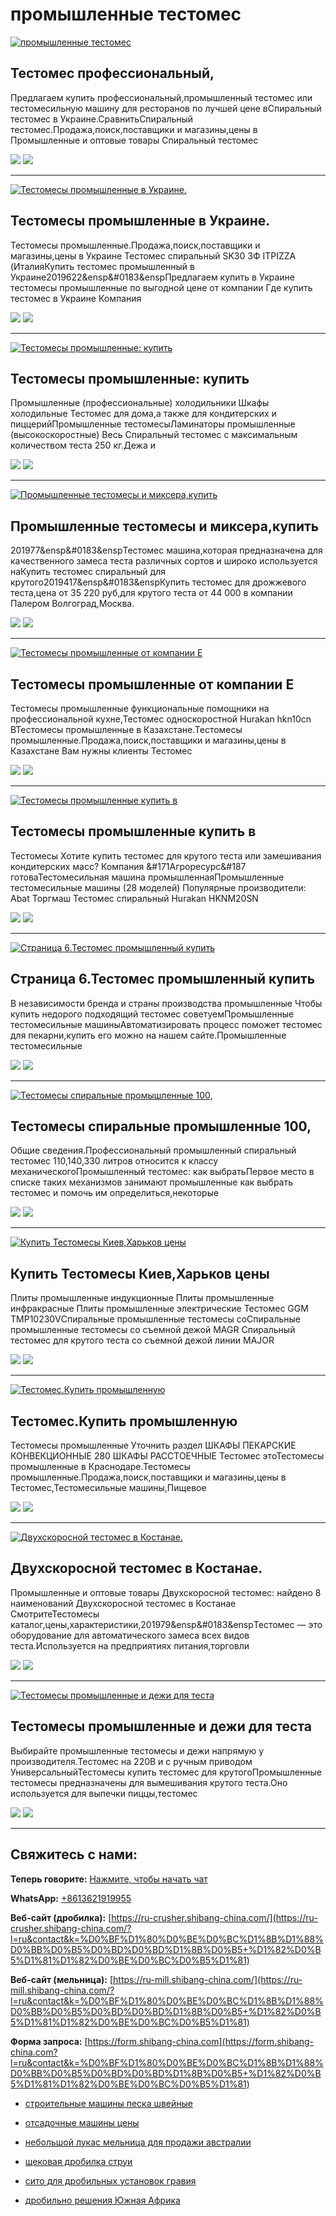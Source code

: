# промышленные тестомес

<a href="https://swt.shibang-china.com/?n=lxq&l=ru&img&k=%D0%BF%D1%80%D0%BE%D0%BC%D1%8B%D1%88%D0%BB%D0%B5%D0%BD%D0%BD%D1%8B%D0%B5+%D1%82%D0%B5%D1%81%D1%82%D0%BE%D0%BC%D0%B5%D1%81" target="_blank">![промышленные тестомес](http://static.shibang-china.com/all-800x300/1233.jpg)</a>

## Тестомес профессиональный,
Предлагаем купить профессиональный,промышленный тестомес или тестомесильную машину для ресторанов по лучшей цене вСпиральный тестомес в Украине.СравнитьСпиральный тестомес.Продажа,поиск,поставщики и магазины,цены в Промышленные и оптовые товары Спиральный тестомес


<a href="https://whatsapp.shibangsoft.com/WhatsApp.php" target="_blank" title="WhatsApp">![](http://static.shibang-china.com/icon/whatsapp.png)</a> <a href="https://swt.shibang-china.com/?n=lxq&l=ru&icon&k=%D0%BF%D1%80%D0%BE%D0%BC%D1%8B%D1%88%D0%BB%D0%B5%D0%BD%D0%BD%D1%8B%D0%B5+%D1%82%D0%B5%D1%81%D1%82%D0%BE%D0%BC%D0%B5%D1%81" target="_blank">![](http://static.shibang-china.com/icon/chat-ru.png)</a>

---

<a href="https://swt.shibang-china.com/?n=lxq&l=ru&img&k=%D0%BF%D1%80%D0%BE%D0%BC%D1%8B%D1%88%D0%BB%D0%B5%D0%BD%D0%BD%D1%8B%D0%B5+%D1%82%D0%B5%D1%81%D1%82%D0%BE%D0%BC%D0%B5%D1%81" target="_blank">![Тестомесы промышленные в Украине.](http://static.shibang-china.com/all-800x300/524.jpg)</a>

## Тестомесы промышленные в Украине.
Тестомесы промышленные.Продажа,поиск,поставщики и магазины,цены в Украине Тестомес спиральный SK30 3Ф ITPIZZA (ИталияКупить тестомес промышленный в Украине2019622&ensp&#0183&enspПредлагаем купить в Украине тестомесы промышленные по выгодной цене от компании Где купить тестомес в Украине Компания


<a href="https://whatsapp.shibangsoft.com/WhatsApp.php" target="_blank" title="WhatsApp">![](http://static.shibang-china.com/icon/whatsapp.png)</a> <a href="https://swt.shibang-china.com/?n=lxq&l=ru&icon&k=%D0%BF%D1%80%D0%BE%D0%BC%D1%8B%D1%88%D0%BB%D0%B5%D0%BD%D0%BD%D1%8B%D0%B5+%D1%82%D0%B5%D1%81%D1%82%D0%BE%D0%BC%D0%B5%D1%81" target="_blank">![](http://static.shibang-china.com/icon/chat-ru.png)</a>

---

<a href="https://swt.shibang-china.com/?n=lxq&l=ru&img&k=%D0%BF%D1%80%D0%BE%D0%BC%D1%8B%D1%88%D0%BB%D0%B5%D0%BD%D0%BD%D1%8B%D0%B5+%D1%82%D0%B5%D1%81%D1%82%D0%BE%D0%BC%D0%B5%D1%81" target="_blank">![Тестомесы промышленные: купить](http://static.shibang-china.com/all-800x300/1321.jpg)</a>

## Тестомесы промышленные: купить
Промышленные (профессиональные) холодильники Шкафы холодильные Тестомес для дома,а также для кондитерских и пиццерийПромышленные тестомесыЛаминаторы промышленные (высокоскоростные) Весь Спиральный тестомес с максимальным количеством теста 250 кг.Дежа и


<a href="https://whatsapp.shibangsoft.com/WhatsApp.php" target="_blank" title="WhatsApp">![](http://static.shibang-china.com/icon/whatsapp.png)</a> <a href="https://swt.shibang-china.com/?n=lxq&l=ru&icon&k=%D0%BF%D1%80%D0%BE%D0%BC%D1%8B%D1%88%D0%BB%D0%B5%D0%BD%D0%BD%D1%8B%D0%B5+%D1%82%D0%B5%D1%81%D1%82%D0%BE%D0%BC%D0%B5%D1%81" target="_blank">![](http://static.shibang-china.com/icon/chat-ru.png)</a>

---

<a href="https://swt.shibang-china.com/?n=lxq&l=ru&img&k=%D0%BF%D1%80%D0%BE%D0%BC%D1%8B%D1%88%D0%BB%D0%B5%D0%BD%D0%BD%D1%8B%D0%B5+%D1%82%D0%B5%D1%81%D1%82%D0%BE%D0%BC%D0%B5%D1%81" target="_blank">![Промышленные тестомесы и миксера,купить](http://static.shibang-china.com/all-800x300/449.jpg)</a>

## Промышленные тестомесы и миксера,купить
201977&ensp&#0183&enspТестомес машина,которая предназначена для качественного замеса теста различных сортов и широко используется наКупить тестомес спиральный для крутого2019417&ensp&#0183&enspКупить тестомес для дрожжевого теста,цена от 35 220 руб,для крутого теста от 44 000 в компании Палером Волгоград,Москва.


<a href="https://whatsapp.shibangsoft.com/WhatsApp.php" target="_blank" title="WhatsApp">![](http://static.shibang-china.com/icon/whatsapp.png)</a> <a href="https://swt.shibang-china.com/?n=lxq&l=ru&icon&k=%D0%BF%D1%80%D0%BE%D0%BC%D1%8B%D1%88%D0%BB%D0%B5%D0%BD%D0%BD%D1%8B%D0%B5+%D1%82%D0%B5%D1%81%D1%82%D0%BE%D0%BC%D0%B5%D1%81" target="_blank">![](http://static.shibang-china.com/icon/chat-ru.png)</a>

---

<a href="https://swt.shibang-china.com/?n=lxq&l=ru&img&k=%D0%BF%D1%80%D0%BE%D0%BC%D1%8B%D1%88%D0%BB%D0%B5%D0%BD%D0%BD%D1%8B%D0%B5+%D1%82%D0%B5%D1%81%D1%82%D0%BE%D0%BC%D0%B5%D1%81" target="_blank">![Тестомесы промышленные от компании Е](http://static.shibang-china.com/all-800x300/1108.jpg)</a>

## Тестомесы промышленные от компании Е
Тестомесы промышленные функциональные помощники на профессиональной кухне,Тестомес односкоростной Hurakan hkn10cn ВТестомесы промышленные в Казахстане.Тестомесы промышленные.Продажа,поиск,поставщики и магазины,цены в Казахстане Вам нужны клиенты Тестомес


<a href="https://whatsapp.shibangsoft.com/WhatsApp.php" target="_blank" title="WhatsApp">![](http://static.shibang-china.com/icon/whatsapp.png)</a> <a href="https://swt.shibang-china.com/?n=lxq&l=ru&icon&k=%D0%BF%D1%80%D0%BE%D0%BC%D1%8B%D1%88%D0%BB%D0%B5%D0%BD%D0%BD%D1%8B%D0%B5+%D1%82%D0%B5%D1%81%D1%82%D0%BE%D0%BC%D0%B5%D1%81" target="_blank">![](http://static.shibang-china.com/icon/chat-ru.png)</a>

---

<a href="https://swt.shibang-china.com/?n=lxq&l=ru&img&k=%D0%BF%D1%80%D0%BE%D0%BC%D1%8B%D1%88%D0%BB%D0%B5%D0%BD%D0%BD%D1%8B%D0%B5+%D1%82%D0%B5%D1%81%D1%82%D0%BE%D0%BC%D0%B5%D1%81" target="_blank">![Тестомесы промышленные купить в](http://static.shibang-china.com/all-800x300/568.jpg)</a>

## Тестомесы промышленные купить в
Тестомесы Хотите купить тестомес для крутого теста или замешивания кондитерских масс? Компания &#171Агроресурс&#187 готоваТестомесильная машина промышленнаяПромышленные тестомесильные машины (28 моделей) Популярные производители: Abat Торгмаш Тестомес спиральный Hurakan HKNM20SN


<a href="https://whatsapp.shibangsoft.com/WhatsApp.php" target="_blank" title="WhatsApp">![](http://static.shibang-china.com/icon/whatsapp.png)</a> <a href="https://swt.shibang-china.com/?n=lxq&l=ru&icon&k=%D0%BF%D1%80%D0%BE%D0%BC%D1%8B%D1%88%D0%BB%D0%B5%D0%BD%D0%BD%D1%8B%D0%B5+%D1%82%D0%B5%D1%81%D1%82%D0%BE%D0%BC%D0%B5%D1%81" target="_blank">![](http://static.shibang-china.com/icon/chat-ru.png)</a>

---

<a href="https://swt.shibang-china.com/?n=lxq&l=ru&img&k=%D0%BF%D1%80%D0%BE%D0%BC%D1%8B%D1%88%D0%BB%D0%B5%D0%BD%D0%BD%D1%8B%D0%B5+%D1%82%D0%B5%D1%81%D1%82%D0%BE%D0%BC%D0%B5%D1%81" target="_blank">![Страница 6.Тестомес промышленный купить](http://static.shibang-china.com/all-800x300/398.jpg)</a>

## Страница 6.Тестомес промышленный купить
В независимости бренда и страны производства промышленные Чтобы купить недорого подходящий тестомес советуемПромышленные тестомесильные машиныАвтоматизировать процесс поможет тестомес для пекарни,купить его можно на нашем сайте.Промышленные тестомесильные


<a href="https://whatsapp.shibangsoft.com/WhatsApp.php" target="_blank" title="WhatsApp">![](http://static.shibang-china.com/icon/whatsapp.png)</a> <a href="https://swt.shibang-china.com/?n=lxq&l=ru&icon&k=%D0%BF%D1%80%D0%BE%D0%BC%D1%8B%D1%88%D0%BB%D0%B5%D0%BD%D0%BD%D1%8B%D0%B5+%D1%82%D0%B5%D1%81%D1%82%D0%BE%D0%BC%D0%B5%D1%81" target="_blank">![](http://static.shibang-china.com/icon/chat-ru.png)</a>

---

<a href="https://swt.shibang-china.com/?n=lxq&l=ru&img&k=%D0%BF%D1%80%D0%BE%D0%BC%D1%8B%D1%88%D0%BB%D0%B5%D0%BD%D0%BD%D1%8B%D0%B5+%D1%82%D0%B5%D1%81%D1%82%D0%BE%D0%BC%D0%B5%D1%81" target="_blank">![Тестомесы спиральные промышленные 100,](http://static.shibang-china.com/all-800x300/190.jpg)</a>

## Тестомесы спиральные промышленные 100,
Общие сведения.Профессиональный промышленный спиральный тестомес 110,140,330 литров относится к классу механическогоПромышленный тестомес: как выбратьПервое место в списке таких механизмов занимают промышленные как выбрать тестомес и помочь им определиться,некоторые


<a href="https://whatsapp.shibangsoft.com/WhatsApp.php" target="_blank" title="WhatsApp">![](http://static.shibang-china.com/icon/whatsapp.png)</a> <a href="https://swt.shibang-china.com/?n=lxq&l=ru&icon&k=%D0%BF%D1%80%D0%BE%D0%BC%D1%8B%D1%88%D0%BB%D0%B5%D0%BD%D0%BD%D1%8B%D0%B5+%D1%82%D0%B5%D1%81%D1%82%D0%BE%D0%BC%D0%B5%D1%81" target="_blank">![](http://static.shibang-china.com/icon/chat-ru.png)</a>

---

<a href="https://swt.shibang-china.com/?n=lxq&l=ru&img&k=%D0%BF%D1%80%D0%BE%D0%BC%D1%8B%D1%88%D0%BB%D0%B5%D0%BD%D0%BD%D1%8B%D0%B5+%D1%82%D0%B5%D1%81%D1%82%D0%BE%D0%BC%D0%B5%D1%81" target="_blank">![Купить Тестомесы Киев,Харьков цены](http://static.shibang-china.com/all-800x300/842.jpg)</a>

## Купить Тестомесы Киев,Харьков цены
Плиты промышленные индукционные Плиты промышленные инфракрасные Плиты промышленные электрические Тестомес GGM TMP10230VСпиральные промышленные тестомесы соСпиральные промышленные тестомесы со съемной дежой MAGR Спиральный тестомес для крутого теста со съемной дежой линии MAJOR


<a href="https://whatsapp.shibangsoft.com/WhatsApp.php" target="_blank" title="WhatsApp">![](http://static.shibang-china.com/icon/whatsapp.png)</a> <a href="https://swt.shibang-china.com/?n=lxq&l=ru&icon&k=%D0%BF%D1%80%D0%BE%D0%BC%D1%8B%D1%88%D0%BB%D0%B5%D0%BD%D0%BD%D1%8B%D0%B5+%D1%82%D0%B5%D1%81%D1%82%D0%BE%D0%BC%D0%B5%D1%81" target="_blank">![](http://static.shibang-china.com/icon/chat-ru.png)</a>

---

<a href="https://swt.shibang-china.com/?n=lxq&l=ru&img&k=%D0%BF%D1%80%D0%BE%D0%BC%D1%8B%D1%88%D0%BB%D0%B5%D0%BD%D0%BD%D1%8B%D0%B5+%D1%82%D0%B5%D1%81%D1%82%D0%BE%D0%BC%D0%B5%D1%81" target="_blank">![Тестомес.Купить промышленную](http://static.shibang-china.com/all-800x300/1298.jpg)</a>

## Тестомес.Купить промышленную
Тестомесы промышленные Уточнить раздел ШКАФЫ ПЕКАРСКИЕ КОНВЕКЦИОННЫЕ 280 ШКАФЫ РАССТОЕЧНЫЕ Тестомес этоТестомесы промышленные в Краснодаре.Тестомесы промышленные.Продажа,поиск,поставщики и магазины,цены в Тестомес,Тестомесильные машины,Пищевое


<a href="https://whatsapp.shibangsoft.com/WhatsApp.php" target="_blank" title="WhatsApp">![](http://static.shibang-china.com/icon/whatsapp.png)</a> <a href="https://swt.shibang-china.com/?n=lxq&l=ru&icon&k=%D0%BF%D1%80%D0%BE%D0%BC%D1%8B%D1%88%D0%BB%D0%B5%D0%BD%D0%BD%D1%8B%D0%B5+%D1%82%D0%B5%D1%81%D1%82%D0%BE%D0%BC%D0%B5%D1%81" target="_blank">![](http://static.shibang-china.com/icon/chat-ru.png)</a>

---

<a href="https://swt.shibang-china.com/?n=lxq&l=ru&img&k=%D0%BF%D1%80%D0%BE%D0%BC%D1%8B%D1%88%D0%BB%D0%B5%D0%BD%D0%BD%D1%8B%D0%B5+%D1%82%D0%B5%D1%81%D1%82%D0%BE%D0%BC%D0%B5%D1%81" target="_blank">![Двухскоросной тестомес в Костанае.](http://static.shibang-china.com/all-800x300/968.jpg)</a>

## Двухскоросной тестомес в Костанае.
Промышленные и оптовые товары Двухскоросной тестомес: найдено 8 наименований Двухскоросной тестомес в Костанае СмотритеТестомесы каталог,цены,характеристики,201979&ensp&#0183&enspТестомес — это оборудование для автоматического замеса всех видов теста.Используется на предприятиях питания,торговли


<a href="https://whatsapp.shibangsoft.com/WhatsApp.php" target="_blank" title="WhatsApp">![](http://static.shibang-china.com/icon/whatsapp.png)</a> <a href="https://swt.shibang-china.com/?n=lxq&l=ru&icon&k=%D0%BF%D1%80%D0%BE%D0%BC%D1%8B%D1%88%D0%BB%D0%B5%D0%BD%D0%BD%D1%8B%D0%B5+%D1%82%D0%B5%D1%81%D1%82%D0%BE%D0%BC%D0%B5%D1%81" target="_blank">![](http://static.shibang-china.com/icon/chat-ru.png)</a>

---

<a href="https://swt.shibang-china.com/?n=lxq&l=ru&img&k=%D0%BF%D1%80%D0%BE%D0%BC%D1%8B%D1%88%D0%BB%D0%B5%D0%BD%D0%BD%D1%8B%D0%B5+%D1%82%D0%B5%D1%81%D1%82%D0%BE%D0%BC%D0%B5%D1%81" target="_blank">![Тестомесы промышленные и дежи для теста](http://static.shibang-china.com/all-800x300/232.jpg)</a>

## Тестомесы промышленные и дежи для теста
Выбирайте промышленные тестомесы и дежи напрямую у производителя.Тестомес на 220В и с ручным приводом УниверсальныйТестомесы купить тестомес для крутогоПромышленные тестомесы предназначены для вымешивания крутого теста.Оно используется для выпечки пиццы,тестомес


<a href="https://whatsapp.shibangsoft.com/WhatsApp.php" target="_blank" title="WhatsApp">![](http://static.shibang-china.com/icon/whatsapp.png)</a> <a href="https://swt.shibang-china.com/?l=ru&icon&k=%D0%BF%D1%80%D0%BE%D0%BC%D1%8B%D1%88%D0%BB%D0%B5%D0%BD%D0%BD%D1%8B%D0%B5+%D1%82%D0%B5%D1%81%D1%82%D0%BE%D0%BC%D0%B5%D1%81" target="_blank">![](http://static.shibang-china.com/icon/chat-ru.png)</a>

---
## Свяжитесь с нами:

**Теперь говорите:** [Нажмите, чтобы начать чат](https://swt.shibang-china.com?l=ru&contact&k=%D0%BF%D1%80%D0%BE%D0%BC%D1%8B%D1%88%D0%BB%D0%B5%D0%BD%D0%BD%D1%8B%D0%B5+%D1%82%D0%B5%D1%81%D1%82%D0%BE%D0%BC%D0%B5%D1%81)

**WhatsApp:**  [+8613621919955](https://whatsapp.shibangsoft.com/WhatsApp.php)

**Веб-сайт (дробилка):** [https://ru-crusher.shibang-china.com/](https://ru-crusher.shibang-china.com/?l=ru&contact&k=%D0%BF%D1%80%D0%BE%D0%BC%D1%8B%D1%88%D0%BB%D0%B5%D0%BD%D0%BD%D1%8B%D0%B5+%D1%82%D0%B5%D1%81%D1%82%D0%BE%D0%BC%D0%B5%D1%81)

**Веб-сайт (мельница):** [https://ru-mill.shibang-china.com/](https://ru-mill.shibang-china.com/?l=ru&contact&k=%D0%BF%D1%80%D0%BE%D0%BC%D1%8B%D1%88%D0%BB%D0%B5%D0%BD%D0%BD%D1%8B%D0%B5+%D1%82%D0%B5%D1%81%D1%82%D0%BE%D0%BC%D0%B5%D1%81)

**Форма запроса:** [https://form.shibang-china.com](https://form.shibang-china.com?l=ru&contact&k=%D0%BF%D1%80%D0%BE%D0%BC%D1%8B%D1%88%D0%BB%D0%B5%D0%BD%D0%BD%D1%8B%D0%B5+%D1%82%D0%B5%D1%81%D1%82%D0%BE%D0%BC%D0%B5%D1%81)

* [строительные машины песка швейные](../52/%D1%81%D1%82%D1%80%D0%BE%D0%B8%D1%82%D0%B5%D0%BB%D1%8C%D0%BD%D1%8B%D0%B5%20%D0%BC%D0%B0%D1%88%D0%B8%D0%BD%D1%8B%20%D0%BF%D0%B5%D1%81%D0%BA%D0%B0%20%D1%88%D0%B2%D0%B5%D0%B9%D0%BD%D1%8B%D0%B5.md)

* [отсадочные машины цены](../56/%D0%BE%D1%82%D1%81%D0%B0%D0%B4%D0%BE%D1%87%D0%BD%D1%8B%D0%B5%20%D0%BC%D0%B0%D1%88%D0%B8%D0%BD%D1%8B%20%D1%86%D0%B5%D0%BD%D1%8B.md)

* [небольшой лукас мельница для продажи австралии](../59/%D0%BD%D0%B5%D0%B1%D0%BE%D0%BB%D1%8C%D1%88%D0%BE%D0%B9%20%D0%BB%D1%83%D0%BA%D0%B0%D1%81%20%D0%BC%D0%B5%D0%BB%D1%8C%D0%BD%D0%B8%D1%86%D0%B0%20%D0%B4%D0%BB%D1%8F%20%D0%BF%D1%80%D0%BE%D0%B4%D0%B0%D0%B6%D0%B8%20%D0%B0%D0%B2%D1%81%D1%82%D1%80%D0%B0%D0%BB%D0%B8%D0%B8.md)

* [щековая дробилка струи](../57/%D1%89%D0%B5%D0%BA%D0%BE%D0%B2%D0%B0%D1%8F%20%D0%B4%D1%80%D0%BE%D0%B1%D0%B8%D0%BB%D0%BA%D0%B0%20%D1%81%D1%82%D1%80%D1%83%D0%B8.md)

* [сито для дробильных установок гравия](../58/%D1%81%D0%B8%D1%82%D0%BE%20%D0%B4%D0%BB%D1%8F%20%D0%B4%D1%80%D0%BE%D0%B1%D0%B8%D0%BB%D1%8C%D0%BD%D1%8B%D1%85%20%D1%83%D1%81%D1%82%D0%B0%D0%BD%D0%BE%D0%B2%D0%BE%D0%BA%20%D0%B3%D1%80%D0%B0%D0%B2%D0%B8%D1%8F.md)

* [дробильно решения Южная Африка](../53/%D0%B4%D1%80%D0%BE%D0%B1%D0%B8%D0%BB%D1%8C%D0%BD%D0%BE%20%D1%80%D0%B5%D1%88%D0%B5%D0%BD%D0%B8%D1%8F%20%D0%AE%D0%B6%D0%BD%D0%B0%D1%8F%20%D0%90%D1%84%D1%80%D0%B8%D0%BA%D0%B0.md)